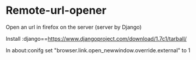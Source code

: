 Remote-url-opener
=================

Open an url in firefox on the server (server by Django)

Install :django==https://www.djangoproject.com/download/1.7c1/tarball/

In about:conifg set "browser.link.open_newwindow.override.external" to 1